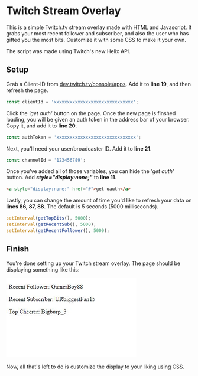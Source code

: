 # Twitch Stream Overlay
This is a simple Twitch.tv stream overlay made with HTML and Javascript. It grabs your most recent follower and subscriber, and also the user who has gifted you the most bits. Customize it with some CSS to make it your own.

The script was made using Twitch's new Helix API.

## Setup
Grab a Client-ID from [dev.twitch.tv/console/apps](https://dev.twitch.tv/console/apps). Add it to **line 19**, and then refresh the page.
```javascript 
const clientId = 'xxxxxxxxxxxxxxxxxxxxxxxxxxxxxx';
```
Click the _'get auth'_ button on the page. Once the new page is finshed loading, you will be given an auth token in the address bar of your browser. Copy it, and add it to **line 20**.
```javascript 
const authToken = 'xxxxxxxxxxxxxxxxxxxxxxxxxxxxxx';
```
Next, you'll need your user/broadcaster ID. Add it to **line 21**.
```javascript
const channelId = '123456789';
```
Once you've added all of those variables, you can hide the _'get auth'_ button. Add ***style="display:none;"*** to **line 11**.
```html
<a style="display:none;" href="#">get oauth</a>
```
Lastly, you can change the amount of time you'd like to refresh your data on **lines 86, 87, 88**. The default is 5 seconds (5000 milliseconds).
```javascript
setInterval(getTopBits(), 5000);
setInterval(getRecentSub(), 5000);
setInterval(getRecentFollower(), 5000);
```

## Finish
You're done setting up your Twitch stream overlay. The page should be displaying something like this:

![finished display](https://raw.githubusercontent.com/m3c/twitch-stream-overlay/main/images/finshed.jpg)

Now, all that's left to do is customize the display to your liking using CSS.
